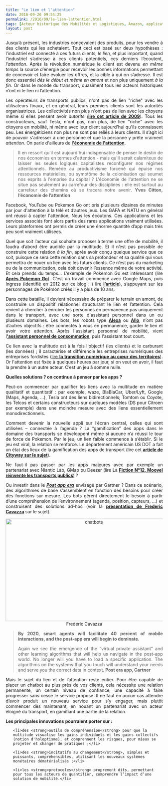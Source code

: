 ```yaml
---
title: "Le lien et l'attention"
date: 2016-09-26 09:54:25
permalink: /2016/09/le-lien-lattention.html
tags: [Acteur historique des Mobilités et Logistiques, Amazon, application, assistant de mobilité, Assistant Personnel de Consommation, autorité des transports, citoyen, Comment agir pour changer les pratiques ?, confiance, connectivité, économie de l'attention, économie de l'expérience, innovation, marketing individualisé, Que sait-on de nos mobilités ?, Tesla]
layout: post
---
```


<p style="text-align: justify;">Jusqu’à présent, les industries conçevaient des produits, pour les vendre à des clients qui les achetaient. Tout ceci est basé sur deux hypothèses : l’industriel est connecté à ces futurs clients, <em>le lien,</em> et plus important, quand l’industriel s’adresse à ces clients potentiels, ces derniers l’écoutent, <em>l’attention</em>. Après la révolution numérique le client est devenu <em>en même temps</em> la source d’énergie pour recevoir les bonnes informations permettant de concevoir et faire évoluer les offres, et la cible à qui on s’adresse. Il est donc essentiel <em>dès le début et même en amont</em> et non plus uniquement <em>à la fin</em>. Or dans le monde du transport, quasiment tous les acteurs historiques n’ont ni le lien ni l’attention.</p>

<p style="text-align: justify;">Les opérateurs de transports publics, n'ont pas de lien "riche" avec les utilisateurs finaux, et en général, leurs premiers clients sont les autorités organisatrices. Les collectivités non plus n'ont pas de lien avec les citoyens même si elles pensent avoir <em>autorité (</em><strong><a href="https://gabrielplassat.github.io/transportsdufutur/2009/11/autorite-des-transports-vers-une-revolution.html?hlst=autorit%C3%A9" target="_blank">lire cet article de 2009</a></strong><em>)</em>. Tous les constructeurs, sauf Tesla, n'ont pas, non plus, de lien "riche" avec les citoyens en mobilité, ni même avec leur client aujourd'hui qu'ils connaissent peu. Les énergéticiens non plus ne sont pas reliés à leurs clients. Il s’agit ici de pouvoir s'adresser à une personne et que la personne y prête vraiment <em>attention</em>. On parle d'ailleurs de <strong><a href="https://lejournal.cnrs.fr/articles/lattention-un-bien-precieux" target="_blank">l'économie de l'attention</a></strong>.</p>

<p style="text-align: justify;"><!--more--></p>



<blockquote>

<p style="text-align: justify;">Il en ressort qu'il est aujourd'hui indispensable de penser le destin de nos économies en termes d'attention - mais qu'il serait calamiteux de laisser les seules logiques capitalistes reconfigurer nos régimes attentionnels. Remède au productivisme forcené qui épuise nos ressources matérielles, ou symptôme de la colonisation qui soumet nos esprits à l'emprise du capital ? L'économie de l'attention ne se situe pas seulement au carrefour des disciplines : elle est surtout au carrefour des chemins où se tracera notre avenir. <strong>Yves Citton, l’économie de l’attention</strong></p>

</blockquote>

<p style="text-align: justify;">Facebook, YouTube ou Pokemon Go ont pris plusieurs dizaines de minutes par jour d'attention à la télé et d’autres jeux. Les GAFA et NATU en général ont réussi à capter l'attention, Nous les écoutons. Ces applications et les services associés font alors partis des rares applications vraiment utilisées. Leurs plateformes ont permis de créer une énorme quantité d’app mais très peu sont vraiment utilisées.</p>

<p style="text-align: justify;">Quel que soit l’acteur qui souhaite proposer à terme une offre de mobilité, il faudra d’abord être audible par la multitude. Et il n’est pas possible de construire cette relation <em>à la fin</em>, après avoir conçu quelque service que ce soit, puisque ce sera cette relation dans sa profondeur et sa qualité qui vous permettra de nouer un lien avec les futurs clients. Ce n’est pas du marketing ou de la communication, cela doit devenir l’essence même de votre activité. Et cela prends du temps… L’exemple de Pokemon Go est intéressant (lire <strong><a href="https://gabrielplassat.github.io/transportsdufutur/2016/07/apres-pokemon-go.html?hlst=natu" target="_blank">Après Pokemon Go</a></strong>). C’est un travail commencé avec Google Maps, puis Ingress (identifié en 2012 sur ce blog : ) lire <strong><a href="https://gabrielplassat.github.io/transportsdufutur/2012/11/ibm-dans-son-dernier-executive-report-tranforming-retail-engaging-customers-through-information-influencers-and-interacti.html" target="_blank">l’article</a></strong>), s’appuyant sur les personnages de Pokémon créés il y a plus de 10 ans.</p>

<p style="text-align: justify;">Dans cette bataille, il devient nécessaire de préparer le terrain en amont, de construire un dispositif relationnel structurant le lien et l’attention. Cela revient à chercher à enrober les personnes en permanence pas uniquement dans le transport, avec une sorte d'assistant personnel dans un ou plusieurs domaines. Les bots, les robots type <strong><a href="https://developer.amazon.com/alexa" target="_blank">Alexa</a></strong> ou <strong><a href="https://allo.google.com/" target="_blank">Allo</a></strong>, n’ont pas d’autres objectifs : être connectés à vous en permanence, garder le lien et avoir votre attention. Après l'assistant personnel de mobilité, vient l<a href="https://gabrielplassat.github.io/transportsdufutur/2011/09/la-transparence-logistique-et-lassistant-personnel-de-consommation-2.html?hlst=assistant+personnel+de+consommation" target="_blank"><strong>'assistant personnel de consommation</strong></a>, puis l'assistant tout court.</p>

<p style="text-align: justify;">Ce lien avec la multitude est à la fois l'objectif (les clients) et le carburant (les données) ; il caractérise et différencie les entreprises numériques des entreprises fordistes (<a href="http://lafabriquedesmobilites.fr/articles/la-fabrique/numerique/" target="_blank">lire <strong>la transition numérique au cœur des territoires</strong></a>). Or l'attention est fixée à quelques heures par jour, si on veut en avoir, il faut la prendre à un autre acteur. C’est un jeu à somme nulle.</p>

<p style="text-align: justify;"><strong>Quelles solutions ? on continue à penser par les apps ?</strong></p>

<p style="text-align: justify;">Peut-on commencer par qualifier les liens avec la multitude en matière qualitatif et quantitatif : par exemple, waze, BlaBlaCar, Uber/Lyft, Google (Maps, Agenda, …), Tesla ont des liens bidirectionnels; Tomtom ou Coyote, les Telcos et certains constructeurs sur quelques modèles (DS pour Citroen par exemple) dans une moindre mesure avec des liens essentiellement monodirectionnels.</p>

<p style="text-align: justify;">Comment devenir la nouvelle appli sur l’écran central, celles qui sont utilisées – connectée à l’agenda ? La “gamification” des apps dans le domaine des transports se développent même si aucune n’a réussi le tour de force de Pokemon. Par le jeu, un lien faible commence à s’établir. Si le jeu est viral, la relation se renforce. Le département américain US DOT a fait un état des lieux de la gamification des apps de transport (lire cet <strong><a href="http://simplifier-la-mobilite.tumblr.com/post/147833408951/les-app-qui-influencent-le-choix-modal" target="_blank">article de Cityway sur le sujet</a></strong>).</p>

<p style="text-align: justify;">Ne faut-il pas passer par les apps majeures avec par exemple un partenariat avec Niantic Lab, GMap ou Deezer (lire La <strong><a href="https://gabrielplassat.github.io/transportsdufutur/2016/06/reinvente-transports-publics.html?hlst=natu" target="_blank">Fiction N°12, Moovel réinvente les transports publics</a></strong>) ?</p>

<p style="text-align: justify;">Ou investir dans le <strong><em><a href="http://www.itworldcanada.com/article/gartner-top-ten-predictions-for-2016-and-post-app-era/377594" target="_blank">Post app era</a></em></strong> envisagé par Gartner ? Dans ce scénario, des algorithmes de base s’assemblent en fonction des besoins pour créer des fonctions sur-mesure. Les bots gèrent directement le besoin à partir d’une compréhension de l’environnement (agenda, position, capteurs, …) et construisent des solutions ad-hoc (voir la <strong><a href="https://fredcavazza.net/2016/09/21/les-chatbots-ne-sont-quune-etape-intermediaire-vers-les-interfaces-naturelles/" target="_blank">présentation de Frederic Cavazza</a></strong> sur le sujet).</p>

<p style="text-align: center;"><a href="https://gabrielplassat.github.io/transportsdufutur/wp-content/uploads/sites/6/2016/09/chatbots.jpg" rel="attachment wp-att-4746"><img class="aligncenter wp-image-4746 size-full" src="https://gabrielplassat.github.io/transportsdufutur/wp-content/uploads/sites/6/2016/09/chatbots.jpg" alt="chatbots" width="550" height="327" /></a>Frederic Cavazza</p>



<blockquote>

<p style="text-align: justify;"><strong>By 2020, smart agents will facilitate 40 percent of mobile interactions, and the post-app era will begin to dominate.</strong></p>

<p style="text-align: justify;">Again we see the emergence of the “virtual private assistant” and other learning algorithms that will help us navigate in the post-app world. No longer will you have to load a specific application. The algorithms on the systems that you touch will understand your needs and serve you the correct data in context. <strong>Post era app, Gartner</strong></p>

</blockquote>

<p style="text-align: justify;">Mais le sujet du lien et de l’attention reste entier. Pour être capable de placer un chatbot au plus près de vos clients, cela nécessite une relation permanente, un certain niveau de confiance, une capacité à faire progresser sans cesse le service proposé. Il ne faut en aucun cas attendre d’avoir produit un nouveau service pour s’y engager, mais plutôt commencer dès maintenant, en nouant un partenariat avec un acteur éloigné du transport, en gamifiant une partie de la relation.</p>

<strong>Les principales innovations</strong> <strong>pourraient porter sur :</strong>

<ul>

	<li>des <strong>outils de compréhension</strong> pour que la multitude visualise les gains individuels et les gains collectifs (notion d'holoptisme), et comprennent les risques, pour mieux se projeter et changer de pratiques ;</li>

	<li>des <strong>incitatifs au changement</strong>, simples et puissants, compréhensibles, utilisant les nouveaux systèmes monétaires dématérialisés ;</li>

	<li>les <strong>protocoles</strong> proprement dits, permettant pour tous les acteurs de quantifier, comprendre l’impact d’une solution de mobilité.</li>

</ul>
